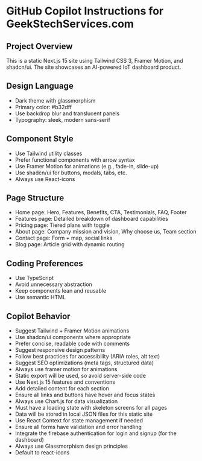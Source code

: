# GitHub Copilot Instructions for GeekStechServices.com

## Project Overview

This is a static Next.js 15 site using Tailwind CSS 3, Framer Motion, and shadcn/ui. The site showcases an AI-powered IoT dashboard product.

## Design Language

- Dark theme with glassmorphism
- Primary color: #b32dff
- Use backdrop blur and translucent panels
- Typography: sleek, modern sans-serif

## Component Style

- Use Tailwind utility classes
- Prefer functional components with arrow syntax
- Use Framer Motion for animations (e.g., fade-in, slide-up)
- Use shadcn/ui for buttons, modals, tabs, etc.
- Always use React-icons

## Page Structure

- Home page: Hero, Features, Benefits, CTA, Testimonials, FAQ, Footer
- Features page: Detailed breakdown of dashboard capabilities
- Pricing page: Tiered plans with toggle
- About page: Company mission and vision, Why choose us, Team section
- Contact page: Form + map, social links
- Blog page: Article grid with dynamic routing

## Coding Preferences

- Use TypeScript
- Avoid unnecessary abstraction
- Keep components lean and reusable
- Use semantic HTML

## Copilot Behavior

- Suggest Tailwind + Framer Motion animations
- Use shadcn/ui components where appropriate
- Prefer concise, readable code with comments
- Suggest responsive design patterns
- Follow best practices for accessibility (ARIA roles, alt text)
- Suggest SEO optimizations (meta tags, structured data)
- Always use framer motion for animations
- Static export will be used, so avoid server-side code
- Use Next.js 15 features and conventions
- Add detailed content for each section
- Ensure all links and buttons have hover and focus states
- Always use Chart.js for data visualization
- Must have a loading state with skeleton screens for all pages
- Data will be stored in local JSON files for this static site
- Use React Context for state management if needed
- Ensure all forms have validation and error handling
- Integrate the firebase authentication for login and signup (for the dashboard)
- Always use Glassmorphism design principles
- Default to react-icons
